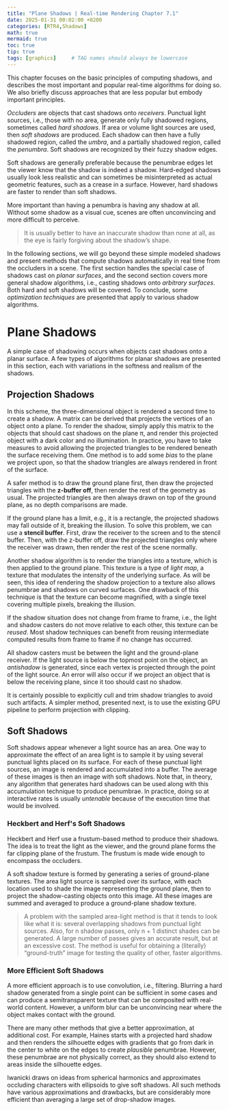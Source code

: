 ```yaml
---
title: "Plane Shadows | Real-time Rendering Chapter 7.1"
date: 2025-01-31 00:02:00 +0200
categories: [RTR4,Shadows]
math: true
mermaid: true
toc: true
tip: true
tags: [graphics]     # TAG names should always be lowercase
---
```

This chapter focuses on the basic principles of computing shadows, and describes the most important and popular real-time algorithms for doing so. We also briefly discuss approaches that are less popular but embody important principles.

*Occluders* are objects that cast shadows onto *receivers*. Punctual light sources, i.e., those with no area, generate only fully shadowed regions, sometimes called *hard shadows*. If area or volume light sources are used, then *soft shadows* are produced. Each shadow can then have a fully shadowed region, called the *umbra*, and a partially shadowed region, called the *penumbra*. Soft shadows are recognized by their fuzzy shadow edges.

Soft shadows are generally preferable because the penumbrae edges let the viewer know that the shadow is indeed a shadow. Hard-edged shadows usually look less realistic and can sometimes be misinterpreted as actual geometric features, such as a crease in a surface. However, hard shadows are faster to render than soft shadows.

More important than having a penumbra is having any shadow at all. Without some shadow as a visual cue, scenes are often unconvincing and more difficult to perceive.

> It is usually better to have an inaccurate shadow than none at all, as the eye is fairly forgiving about the shadow’s shape. 

In the following sections, we will go beyond these simple modeled shadows and present methods that compute shadows automatically in real time from the occluders in a scene. The first section handles the special case of shadows cast on *planar surfaces*, and the second section covers more general shadow algorithms, i.e., casting shadows onto *arbitrary surfaces*. Both hard and soft shadows will be covered. To conclude, some *optimization techniques* are presented that apply to various shadow algorithms.

# Plane Shadows

A simple case of shadowing occurs when objects cast shadows onto a planar surface.
A few types of algorithms for planar shadows are presented in this section, each with variations in the softness and realism of the shadows.

## Projection Shadows

In this scheme, the three-dimensional object is rendered a second time to create a shadow.
A matrix can be derived that projects the vertices of an object onto a plane. To render the shadow, simply apply this matrix to the objects that should cast shadows on the plane π, and render this projected object with a dark color and no illumination. In practice, you have to take measures to avoid allowing the projected triangles to be rendered beneath the surface receiving them. One method is to add some *bias* to the plane we project upon, so that the shadow triangles are always rendered in front of the surface.

A safer method is to draw the ground plane first, then draw the projected triangles with the **z-buffer off**, then render the rest of the geometry as usual. The projected triangles are then always drawn on top of the ground plane, as no depth comparisons are made.

If the ground plane has a limit, e.g., it is a rectangle, the projected shadows may fall outside of it, breaking the illusion. To solve this problem, we can use a **stencil buffer**. First, draw the receiver to the screen and to the stencil buffer. Then, with the z-buffer off, draw the projected triangles only where the receiver was drawn, then render the rest of the scene normally.

Another shadow algorithm is to render the triangles into a texture, which is then applied to the ground plane. This texture is a type of *light map*, a texture that modulates the intensity of the underlying surface. As will be seen, this idea of rendering the shadow projection to a texture also allows penumbrae and shadows on curved surfaces. One drawback of this technique is that the texture can become magnified, with a single texel covering multiple pixels, breaking the illusion.

If the shadow situation does not change from frame to frame, i.e., the light and shadow casters do not move relative to each other, this texture can be *reused*. Most shadow techniques can benefit from reusing intermediate computed results from frame to frame if no change has occurred.

All shadow casters must be between the light and the ground-plane receiver. If the light source is below the topmost point on the object, an *antishadow* is generated, since each vertex is projected through the point of the light source. An error will also occur if we project an object that is below the receiving plane, since it too should cast no shadow.

It is certainly possible to explicitly cull and trim shadow triangles to avoid such artifacts. A simpler method, presented next, is to use the existing GPU pipeline to perform projection with clipping.

## Soft Shadows

Soft shadows appear whenever a light source has an area. One way to approximate the effect of an area light is to sample it by using several punctual lights placed on its surface. For each of these punctual light sources, an image is rendered and accumulated into a buffer. The average of these images is then an image with soft shadows. Note that, in theory, any algorithm that generates hard shadows can be used along with this accumulation technique to produce penumbrae. In practice, doing so at interactive rates is usually *untenable* because of the execution time that would be involved.

### Heckbert and Herf's Soft Shadows

Heckbert and Herf use a frustum-based method to produce their shadows. The idea is to treat the light as the viewer, and the ground plane forms the far clipping plane of the frustum. The frustum is made wide enough to encompass the occluders.

A soft shadow texture is formed by generating a series of ground-plane textures.
The area light source is sampled over its surface, with each location used to shade the image representing the ground plane, then to project the shadow-casting objects onto this image. All these images are summed and averaged to produce a ground-plane shadow texture.

> A problem with the sampled area-light method is that it tends to look like what it is: several overlapping shadows from punctual light sources. Also, for n shadow passes, only n + 1 distinct shades can be generated. A large number of passes gives an accurate result, but at an excessive cost. 
> The method is useful for obtaining a (literally) “ground-truth” image for testing the quality of other, faster algorithms.

### More Efficient Soft Shadows

A more efficient approach is to use convolution, i.e., filtering. Blurring a hard shadow generated from a single point can be sufficient in some cases and can produce a semitransparent texture that can be composited with real-world content. However, a uniform blur can be unconvincing near where the object makes contact with the ground.

There are many other methods that give a better approximation, at additional cost. For example, Haines starts with a projected hard shadow and then renders the silhouette edges with gradients that go from dark in the center to white on the edges to create *plausible* penumbrae. However, these penumbrae are not physically correct, as they should also extend to areas inside the silhouette edges. 

Iwanicki draws on ideas from spherical harmonics and approximates occluding characters with ellipsoids to give soft shadows. All such methods have various approximations and drawbacks, but are considerably more efficient than averaging a large set of drop-shadow images.